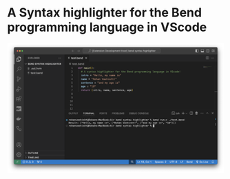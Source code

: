 # A Syntax highlighter for the Bend programming language in VScode

![Screenshot](./screenshots/screenshot.png)
